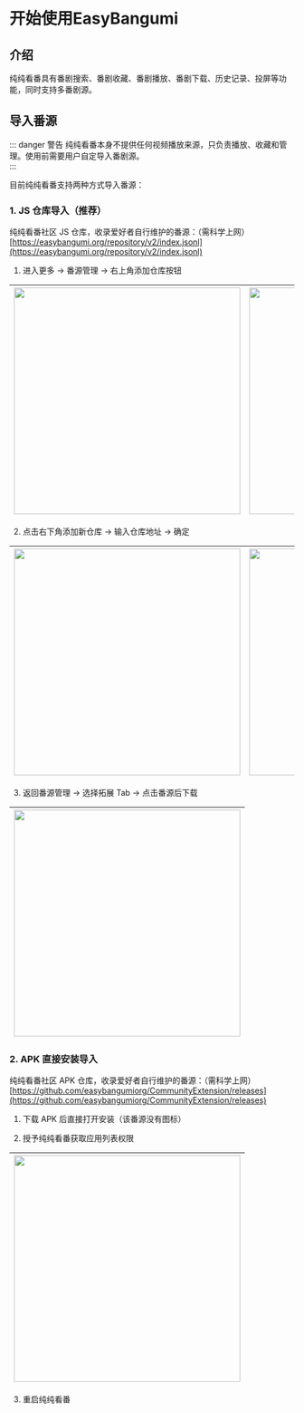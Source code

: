 # 开始使用EasyBangumi

## 介绍

纯纯看番具有番剧搜索、番剧收藏、番剧播放、番剧下载、历史记录、投屏等功能，同时支持多番剧源。

## 导入番源

::: danger 警告
纯纯看番本身不提供任何视频播放来源，只负责播放、收藏和管理。使用前需要用户自定导入番剧源。  
:::

目前纯纯看番支持两种方式导入番源：


### 1. JS 仓库导入（推荐）
 
纯纯看番社区 JS 仓库，收录爱好者自行维护的番源：（需科学上网）
[https://easybangumi.org/repository/v2/index.jsonl](https://easybangumi.org/repository/v2/index.jsonl)

1. 进入更多 -> 番源管理 -> 右上角添加仓库按钮

| <img src="/images/getting-started/1.webp" width="400"/> | <img src="/images/getting-started/2.webp" width="400"/>  |
|:---------------------------------:|:----------------------------------:|

2. 点击右下角添加新仓库 -> 输入仓库地址 -> 确定

| <img src="/images/getting-started/3.webp" width="400"/> | <img src="/images/getting-started/4.webp" width="400"/>  |
|:---------------------------------:|:----------------------------------:|

3. 返回番源管理 -> 选择拓展 Tab -> 点击番源后下载

| <img src="/images/getting-started/5.webp" width="400"/> |
|:---------------------------------:|

### 2. APK 直接安装导入

纯纯看番社区 APK 仓库，收录爱好者自行维护的番源：（需科学上网）
[https://github.com/easybangumiorg/CommunityExtension/releases](https://github.com/easybangumiorg/CommunityExtension/releases)

1. 下载 APK 后直接打开安装（该番源没有图标）

2. 授予纯纯看番获取应用列表权限

| <img src="/images/getting-started/6.webp" width="400" /> |
|:---------------------------------:|

3. 重启纯纯看番

